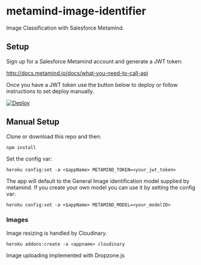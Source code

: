 # metamind-image-identifier
Image Classification with Salesforce Metamind.

## Setup ##

Sign up for a Salesforce Metamind account and generate a JWT token:

http://docs.metamind.io/docs/what-you-need-to-call-api

Once you have a JWT token use the button below to deploy or follow instructions to set deploy manually.

[![Deploy](https://www.herokucdn.com/deploy/button.png)](https://heroku.com/deploy)


## Manual Setup ##

Clone or download this repo and then:

```
npm install
```

Set the config var:

```
heroku config:set -a <$appName> METAMIND_TOKEN=<your_jwt_token>
```

The app will default to the General Image identification model supplied by metamind. If you create your own model you can use it by setting the config var:

```
heroku config:set -a <$appName> METAMIND_MODEL=<your_modelID>
```

### Images ###
Image resizing is handled by Cloudinary. 

```
heroku addons:create -a <appname> cloudinary
```

Image uploading implemented with Dropzone.js



